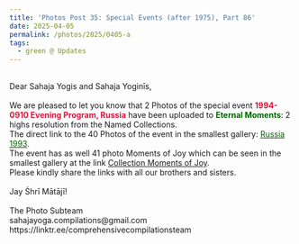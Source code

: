 ```yaml
---
title: 'Photos Post 35: Special Events (after 1975), Part 86'
date: 2025-04-05
permalink: /photos/2025/0405-a
tags:
  - green @ Updates
---
```


<p>
<br>
Dear Sahaja Yogis and Sahaja Yoginīs,<br>
<br>
We are pleased to let you know that 2 Photos of the special event <font color="Crimson"><b>1994-0910 Evening Program, Russia</b></font> have been uploaded to <font color="DarkGreen"><b>Eternal Moments</b></font>: 2 highs resolution from the Named Collections.<br>
The direct link to the 40 Photos of the event in the smallest gallery: <a href="https://eternalmoments.smugmug.com/Countries/Russia/1994"><font color="DarkGreen">Russia 1993</font></a>.<br>
The event has as well 41 photo Moments of Joy which can be seen in the smallest gallery at the link <a href="https://eternalmoments.smugmug.com/Countries/Russia/Moments-of-Joy"> Collection Moments of Joy</a>.<br>
Please kindly share the links with all our brothers and sisters.<br>
<br>
Jay Śhrī Mātājī!<br>
<br>
The Photo Subteam<br>
sahajayoga.compilations@gmail.com<br>
https://linktr.ee/comprehensivecompilationsteam
</p>